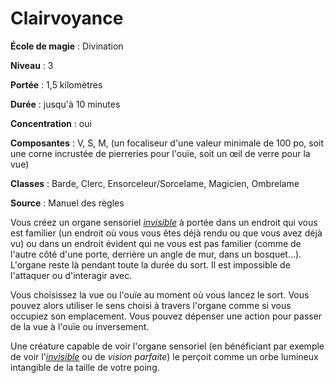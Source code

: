 # Clairvoyance

**École de magie** : Divination

**Niveau** : 3

**Portée** : 1,5 kilomètres

**Durée** : jusqu'à 10 minutes

**Concentration** : oui

**Composantes** : V, S, M, (un focaliseur d'une valeur minimale de 100 po, soit une corne incrustée de pierreries pour l'ouïe, soit un œil de verre pour la vue)

**Classes** : Barde, Clerc, Ensorceleur/Sorcelame, Magicien, Ombrelame

**Source** : Manuel des règles

Vous créez un organe sensoriel [_invisible_](/gerer-la-sante-du-personnage/#invisible) à portée dans un endroit qui vous est familier (un endroit où vous vous êtes déjà rendu ou que vous avez déjà vu) ou dans un endroit évident qui ne vous est pas familier (comme de l'autre côté d'une porte, derrière un angle de mur, dans un bosquet...). L'organe reste là pendant toute la durée du sort. Il est impossible de l'attaquer ou d'interagir avec.

Vous choisissez la vue ou l'ouïe au moment où vous lancez le sort. Vous pouvez alors utiliser le sens choisi à travers l'organe comme si vous occupiez son emplacement. Vous pouvez dépenser une action pour passer de la vue à l'ouïe ou inversement.

Une créature capable de voir l'organe sensoriel (en bénéficiant par exemple de voir l'[_invisible_](/gerer-la-sante-du-personnage/#invisible) ou de _vision parfaite_) le perçoit comme un orbe lumineux intangible de la taille de votre poing.
